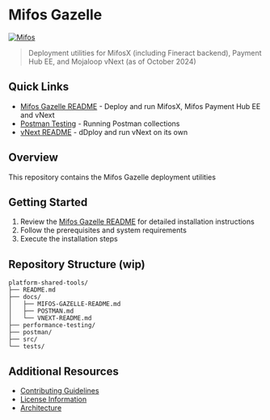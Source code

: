 # Mifos Gazelle 
[![Mifos](https://img.shields.io/badge/Mifos-Gazelle-blue)](https://github.com/openMF/mifos-gazelle)
> Deployment utilities for MifosX (including Fineract backend), Payment Hub EE, and Mojaloop vNext (as of October 2024)

## Quick Links
- [Mifos Gazelle README](docs/MIFOS-GAZELLE-README.md) - Deploy and run MifosX, Mifos Payment Hub EE and vNext 
- [Postman Testing](docs/POSTMAN.md) - Running Postman collections 
- [vNext README](docs/VNEXT-README.md) - dDploy and run vNext on its own



## Overview
This repository contains the Mifos Gazelle deployment utilities

## Getting Started
1. Review the [Mifos Gazelle README](docs/MIFOS-GAZELLE-README.md) for detailed installation instructions
2. Follow the prerequisites and system requirements
3. Execute the installation steps

## Repository Structure  (wip) 
```
platform-shared-tools/
├── README.md
├── docs/
│   ├── MIFOS-GAZELLE-README.md
│   ├── POSTMAN.md 
│   └── VNEXT-README.md
├── performance-testing/
├── postman/
├── src/
└── tests/

```

## Additional Resources
- [Contributing Guidelines](CONTRIBUTING.md)
- [License Information](LICENSE.md)
- [Architecture](ARCHITECTURE.md)


